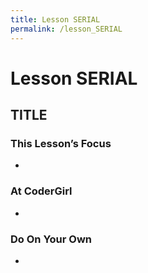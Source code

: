 ```yaml
---
title: Lesson SERIAL
permalink: /lesson_SERIAL
---
```


# Lesson SERIAL

## TITLE

### This Lesson’s Focus
*

### At CoderGirl
*

### Do On Your Own
*
